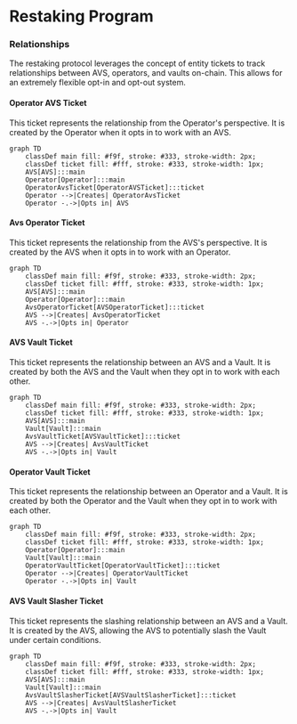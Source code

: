 # Restaking Program

### Relationships

The restaking protocol leverages the concept of entity tickets to track relationships between AVS, operators, and vaults
on-chain. This allows for an extremely flexible opt-in and opt-out system.

#### Operator AVS Ticket

This ticket represents the relationship from the Operator's perspective. It is created by the Operator when it opts in
to work with an AVS.

```mermaid
graph TD
    classDef main fill: #f9f, stroke: #333, stroke-width: 2px;
    classDef ticket fill: #fff, stroke: #333, stroke-width: 1px;
    AVS[AVS]:::main
    Operator[Operator]:::main
    OperatorAvsTicket[OperatorAVSTicket]:::ticket
    Operator -->|Creates| OperatorAvsTicket
    Operator -.->|Opts in| AVS
```

#### Avs Operator Ticket

This ticket represents the relationship from the AVS's perspective. It is created by the AVS when it opts in to work
with an Operator.

```mermaid
graph TD
    classDef main fill: #f9f, stroke: #333, stroke-width: 2px;
    classDef ticket fill: #fff, stroke: #333, stroke-width: 1px;
    AVS[AVS]:::main
    Operator[Operator]:::main
    AvsOperatorTicket[AVSOperatorTicket]:::ticket
    AVS -->|Creates| AvsOperatorTicket
    AVS -.->|Opts in| Operator
```

#### AVS Vault Ticket

This ticket represents the relationship between an AVS and a Vault. It is created by both the AVS and the Vault when
they opt in to work with each other.

```mermaid
graph TD
    classDef main fill: #f9f, stroke: #333, stroke-width: 2px;
    classDef ticket fill: #fff, stroke: #333, stroke-width: 1px;
    AVS[AVS]:::main
    Vault[Vault]:::main
    AvsVaultTicket[AVSVaultTicket]:::ticket
    AVS -->|Creates| AvsVaultTicket
    AVS -.->|Opts in| Vault
```

#### Operator Vault Ticket

This ticket represents the relationship between an Operator and a Vault. It is created by both the Operator and the
Vault when they opt in to work with each other.

```mermaid
graph TD
    classDef main fill: #f9f, stroke: #333, stroke-width: 2px;
    classDef ticket fill: #fff, stroke: #333, stroke-width: 1px;
    Operator[Operator]:::main
    Vault[Vault]:::main
    OperatorVaultTicket[OperatorVaultTicket]:::ticket
    Operator -->|Creates| OperatorVaultTicket
    Operator -.->|Opts in| Vault
```

#### AVS Vault Slasher Ticket

This ticket represents the slashing relationship between an AVS and a Vault. It is created by the AVS, allowing the AVS
to potentially slash the Vault under certain conditions.

```mermaid
graph TD
    classDef main fill: #f9f, stroke: #333, stroke-width: 2px;
    classDef ticket fill: #fff, stroke: #333, stroke-width: 1px;
    AVS[AVS]:::main
    Vault[Vault]:::main
    AvsVaultSlasherTicket[AVSVaultSlasherTicket]:::ticket
    AVS -->|Creates| AvsVaultSlasherTicket
    AVS -.->|Opts in| Vault
```
